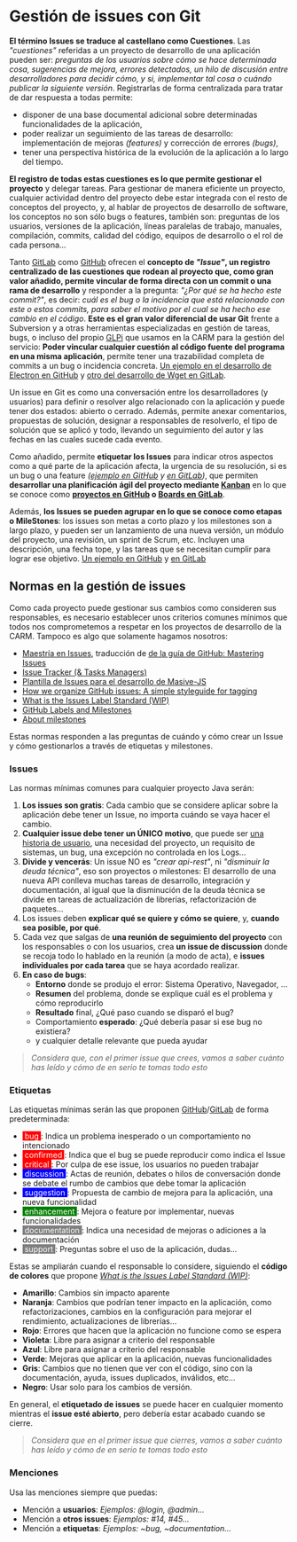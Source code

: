 # Gestión de issues con Git

**El término Issues se traduce al castellano como Cuestiones**. Las *"cuestiones"* referidas a un proyecto de desarrollo de una aplicación pueden ser: *preguntas de los usuarios sobre cómo se hace determinada cosa, sugerencias de mejora, errores detectados, un hilo de discusión entre desarrolladores para decidir cómo, y si, implementar tal cosa o cuándo publicar la siguiente versión*. 
Registrarlas de forma centralizada para tratar de dar respuesta a todas permite:

* disponer de una base documental adicional sobre determinadas funcionalidades de la aplicación,
* poder realizar un seguimiento de las tareas de desarrollo: implementación de mejoras *(features)* y corrección de errores *(bugs)*,
* tener una perspectiva histórica de la evolución de la aplicación a lo largo del tiempo.

**El registro de todas estas cuestiones es lo que permite gestionar el proyecto** y delegar tareas. Para gestionar de manera eficiente un proyecto, cualquier actividad dentro del proyecto debe estar integrada con el resto de conceptos del proyecto, y, al hablar de proyectos de desarrollo de software, los conceptos no son sólo bugs o features, también son: preguntas de los usuarios, versiones de la aplicación, líneas paralelas de trabajo, manuales, compilación, commits, calidad del código, equipos de desarrollo o el rol de cada persona... 

Tanto [GitLab](https://gitlab.carm.es) como [GitHub](https://github.com/carm-es) ofrecen el **concepto de *"Issue"*, un registro centralizado de las cuestiones que rodean al proyecto que, como gran valor añadido, permite vincular de forma directa con un commit o una rama de desarrollo** y responder a la pregunta: *"¿Por qué se ha hecho este commit?"*, es decir: *cuál es el bug o la incidencia que está relacionado con este o estos commits, para saber el motivo por el cual se ha hecho ese cambio en el código*. **Este es el gran valor diferencial de usar Git** frente a Subversion y a otras herramientas especializadas en gestión de tareas, bugs, o incluso del propio [GLPi](https://glpi.carm.es) que usamos en la CARM para la gestión del servicio: **Poder vincular cualquier cuestión al código fuente del programa en una misma aplicación**, permite tener una trazabilidad completa de commits a un bug o incidencia concreta. [Un ejemplo en el desarrollo de Electron en GitHub](https://github.com/electron/electron/issues/19911) y [otro del desarrollo de Wget en GitLab](https://gitlab.com/gnuwget/wget2/issues).

Un issue en Git es como una conversación entre los desarrolladores (y usuarios) para definir o resolver algo relacionado con la aplicación y puede tener dos estados: abierto o cerrado. Además, permite anexar comentarios, propuestas de solución, designar a responsables de resolverlo, el tipo de solución que se aplicó y todo, llevando un seguimiento del autor y las fechas en las cuales sucede cada evento. 

Como añadido, permite **etiquetar los Issues** para indicar otros aspectos como a qué parte de la aplicación afecta, la urgencia de su resolución, si es un bug o una feature  *([ejemplo en GitHub](https://github.com/electron/electron/labels) y [en GitLab](https://gitlab.com/gnuwget/wget2/-/labels))*,  que permiten **desarrollar una planificación ágil del proyecto mediante [Kanban](https://es.wikipedia.org/wiki/Kanban_(desarrollo))** en lo que se conoce como **[proyectos en GitHub](https://github.com/electron/electron/projects/21) o [Boards en GitLab](https://gitlab.com/gitlab-org/gitlab-ce/-/boards/280883)**.

Además, **los Issues se pueden agrupar en lo que se conoce como etapas o MileStones**: los issues son metas a corto plazo y los milestones son a largo plazo, y pueden ser un lanzamiento de una nueva versión, un módulo del proyecto, una revisión, un sprint de Scrum, etc. Incluyen una descripción, una fecha tope, y las tareas que se necesitan cumplir para lograr ese objetivo. [Un ejemplo en GitHub](https://github.com/codenautas/backend-plus/milestones) y [en GitLab](https://gitlab.com/gitlab-org/gitlab-ce/-/milestones?sort=due_date_desc&state=closed)


## Normas en la gestión de issues
Como cada proyecto puede gestionar sus cambios como consideren sus responsables, es necesario establecer unos criterios comunes mínimos que todos nos comprometemos a respetar en los proyectos de desarrollo de la CARM. Tampoco es algo que solamente hagamos nosotros:

* [Maestría en Issues](https://github.com/ricval/Documentacion/blob/master/Guias/GitHub/issues.md), traducción de [de la guía de GitHub: Mastering Issues](https://guides.github.com/features/issues/)
* [Issue Tracker (& Tasks Managers)](https://sites.google.com/site/practicadesarrollosoft/temario/issue-tracker)
* [Plantilla de Issues para el desarrollo de Masive-JS](https://gitlab.com/dmfay/massive-js/blob/master/.gitlab/issue_templates/Problem.md)
* [How we organize GitHub issues: A simple styleguide for tagging](https://robinpowered.com/blog/best-practice-system-for-organizing-and-tagging-github-issues)
* [What is the Issues Label Standard (WIP)](https://github.com/moimikey/issues-label-standard/)
* [GitHub Labels and Milestones](https://docs.saltstack.com/en/latest/topics/development/labels.html)
* [About milestones](https://help.github.com/en/articles/about-milestones)

Estas normas responden a las preguntas de cuándo y cómo crear un Issue y cómo gestionarlos a través de etiquetas y milestones.

### Issues
Las normas mínimas comunes para cualquier proyecto Java serán:

1. **Los issues son gratis**: Cada cambio que se considere aplicar sobre la aplicación debe tener un Issue, no importa cuándo se vaya hacer el cambio.
2. **Cualquier issue debe tener un ÚNICO motivo**, que puede ser [una historia de usuario](https://es.wikipedia.org/wiki/Historias_de_usuario), una necesidad del proyecto, un requisito de sistemas, un bug, una excepción no controlada en los Logs... 
3. **Divide y vencerás**: Un issue NO es *"crear api-rest"*, ni *"disminuir la deuda técnica"*, eso son proyectos o milestones: El desarrollo de una nueva API conlleva muchas tareas de desarrollo, integración y documentación, al igual que la disminución de la deuda técnica se divide en tareas de actualización de librerías, refactorización de paquetes...
4. Los issues deben **explicar qué se quiere y cómo se quiere**, y, **cuando sea posible, por qué**.
5. Cada vez que salgas de **una reunión de seguimiento del proyecto** con los responsables o con los usuarios, crea **un issue de discussion** donde se recoja todo lo hablado en la reunión (a modo de acta), e **issues individuales por cada tarea** que se haya acordado realizar.
6. **En caso de bugs**:
    * **Entorno** donde se produjo el error: Sistema Operativo, Navegador, ...
    * **Resumen** del problema, donde se explique cuál es el problema y cómo reproducirlo 
    * **Resultado** final, ¿Qué paso cuando se disparó el bug?
    * Comportamiento **esperado**: ¿Qué debería pasar si ese bug no existiera?
    * y cualquier detalle relevante que pueda ayudar 

> *Considera que, con el primer issue que crees, vamos a saber cuánto has leído y cómo de en serio te tomas todo esto*

### Etiquetas
Las etiquetas mínimas serán las que proponen [GitHub](https://help.github.com/es/articles/about-labels)/[GitLab](https://docs.gitlab.com/ee/user/project/labels.html) de forma predeterminada:

* <span style="background-color:red; color: white;">&nbsp;bug </span>: Indica un problema inesperado o un comportamiento no intencionado
* <span style="background-color:red; color: white;">&nbsp;confirmed </span>: Indica que el bug se puede reproducir como indica el Issue
* <span style="background-color:red; color: white;">&nbsp;critical </span>: Por culpa de ese issue, los usuarios no pueden trabajar
* <span style="background-color:blue; color: white;">&nbsp;discussion </span>: Actas de reunión, debates o hilos de conversación donde se debate el rumbo de cambios que debe tomar la aplicación
* <span style="background-color:blue; color: white;">&nbsp;suggestion </span>: Propuesta de cambio de mejora para la aplicación, una nueva funcionalidad
* <span style="background-color:green; color: white;">&nbsp;enhancement </span>: Mejora o feature por implementar, nuevas funcionalidades 
* <span style="background-color:gray; color: white;">&nbsp;documentation </span>: Indica una necesidad de mejoras o adiciones a la documentación
* <span style="background-color:gray; color: white;">&nbsp;support </span>: Preguntas sobre el uso de la aplicación, dudas... 

Estas se ampliarán cuando el responsable lo considere, siguiendo el **código de colores** que propone *[What is the Issues Label Standard (WIP)](https://github.com/moimikey/issues-label-standard/)*:

* **Amarillo**: Cambios sin impacto aparente
* **Naranja**: Cambios que podrían tener impacto en la aplicación, como refactorizaciones, cambios en la configuración para mejorar el rendimiento, actualizaciones de librerías... 
* **Rojo**: Errores que hacen que la aplicación no funcione como se espera
* **Violeta**: Libre para asignar a criterio del responsable
* **Azul**: Libre para asignar a criterio del responsable
* **Verde**: Mejoras que aplicar en la aplicación, nuevas funcionalidades
* **Gris**: Cambios que no tienen que ver con el código, sino con la documentación, ayuda, issues duplicados, inválidos, etc...
* **Negro**: Usar solo para los cambios de versión.

En general, el **etiquetado de issues** se puede hacer en cualquier momento mientras el **issue esté abierto**, pero debería estar acabado cuando se cierre.

 > *Considera que en el primer issue que cierres, vamos a saber cuánto has leído y cómo de en serio te tomas todo esto*

### Menciones
Usa las menciones siempre que puedas:

* Mención a **usuarios**: *Ejemplos: @login, @admin...*
* Mención a **otros issues**: *Ejemplos: #14, #45...*
* Mención a **etiquetas**: *Ejemplos: ~bug, ~documentation...*

